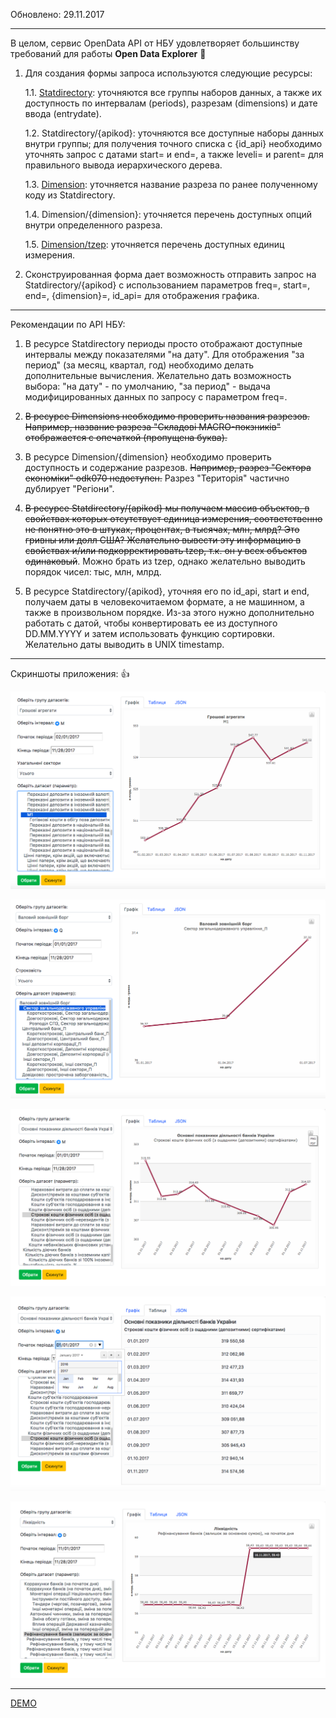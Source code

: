 Обновлено: 29.11.2017
___________________

В целом, сервис OpenData API от НБУ удовлетворяет большинству требований 
для работы **Open Data Explorer** :metal:

1. Для создания формы запроса используются следующие ресурсы:

    1.1. [Statdirectory](https://bank.gov.ua/NBUStatService/v1/statdirectory/?json): уточняются все группы наборов данных, а также их доступность по интервалам (periods), разрезам (dimensions) и дате ввода (entrydate).

    1.2. Statdirectory/{apikod}: уточняются все доступные наборы данных внутри группы; для получения точного списка с {id_api} необходимо уточнять запрос с датами start= и end=, а также leveli= и parent= для правильного вывода иерархического дерева.

    1.3. [Dimension](https://bank.gov.ua/NBUStatService/v1/statdirectory/dimension?json): уточняется название разреза по ранее полученному коду из Statdirectory.

    1.4. Dimension/{dimension}: уточняется перечень доступных опций внутри определенного разреза.

    1.5. [Dimension/tzep](https://bank.gov.ua/NBUStatService/v1/statdirectory/dimension/tzep?json): уточняется перечень доступных единиц измерения.

2. Сконструированная форма дает возможность отправить запрос на Statdirectory/{apikod} с использованием параметров freq=, start=, end=, {dimension}=, id_api= для отображения графика.

___________________

Рекомендации по API НБУ:

1. В ресурсе Statdirectory периоды просто отображают доступные интервалы между показателями "на дату". Для отображения "за период" (за месяц, квартал, год) необходимо делать дополнительные вычисления. Желательно дать возможность выбора: "на дату" - по умолчанию, "за период" - выдача модифицированных данных по запросу с параметром freq=.

2. ~~В ресурсе Dimensions необходимо проверить названия разрезов. Например, название разреза "Складові MACRO-покзників" отображается с опечаткой (пропущена буква).~~

3. В ресурсе Dimension/{dimension} необходимо проверить доступность и содержание разрезов. ~~Например, разрез "Сектора економіки" odk070 недоступен.~~ Разрез "Територія" частично дублирует "Регіони".

4. ~~В ресурсе Statdirectory/{apikod} мы получаем массив объектов, в свойствах которых отсутствует единица измерения, соответственно не понятно это в штуках, процентах, в тысячах, млн, млрд? Это гривны или долл США? Желательно вывести эту информацию в свойствах и/или подкорректировать tzep, т.к. он у всех объектов одинаковый~~. Можно брать из tzep, однако желательно выводить порядок чисел: тыс, млн, млрд.

5. В ресурсе Statdirectory/{apikod}, уточняя его по id_api, start и end, получаем даты в человекочитаемом формате, а не машинном, а также в произвольном порядке. Из-за этого нужно дополнительно работать с датой, чтобы конвертировать ее из доступного DD.MM.YYYY и затем использовать функцию сортировки. Желательно даты выводить в UNIX timestamp.

___________________

Скриншоты приложения: :+1:

![Alt text](/opendata-explorer/ss/01.png?raw=true "Грошові агрегати - Грошова маса - Усі сектори")

![Alt text](/opendata-explorer/ss/02.png?raw=true "Валовий зовнішній борг - Усього")

![Alt text](/opendata-explorer/ss/03.png?raw=true "Основні показники діяльності банків - Строкові кошти фізичних осіб (з ощадними (депозитними) сертифікатами) - Графік")

![Alt text](/opendata-explorer/ss/04.png?raw=true "Основні показники діяльності банків - Строкові кошти фізичних осіб (з ощадними (депозитними) сертифікатами) - Табличний вигляд")

![Alt text](/opendata-explorer/ss/06.png?raw=true "Лiквiднiсть - Рефiнансування банкiв")

___________________


[DEMO](http://test.roomian.org/opendata-explorer/ "DEMO")

